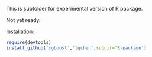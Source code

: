 This is subfolder for experimental version of R package.

Not yet ready.

Installation:

```r
require(devtools)
install_github('xgboost','tqchen',subdir='R-package')
```
